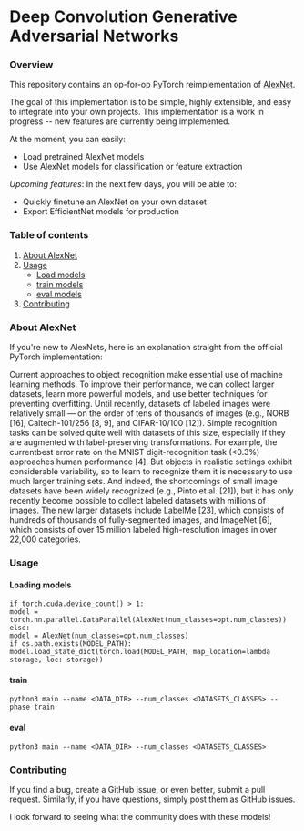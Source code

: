 # Deep Convolution Generative Adversarial Networks

### Overview
This repository contains an op-for-op PyTorch reimplementation of [AlexNet](http://papers.nips.cc/paper/4824-imagenet-classification-with-deep-convolutional-neural-networks.pdf).

The goal of this implementation is to be simple, highly extensible, and easy to integrate into your own projects. This implementation is a work in progress -- new features are currently being implemented.  

At the moment, you can easily:  
 * Load pretrained AlexNet models 
 * Use AlexNet models for classification or feature extraction 

_Upcoming features_: In the next few days, you will be able to:
 * Quickly finetune an AlexNet on your own dataset
 * Export EfficientNet models for production
 
### Table of contents
1. [About AlexNet](#about-alexnet)
2. [Usage](#usage)
    * [Load models](#loading-models)
    * [train models](#train)
    * [eval models](#eval)
3. [Contributing](#contributing) 

### About AlexNet

If you're new to AlexNets, here is an explanation straight from the official PyTorch implementation: 

Current approaches to object recognition make essential use of machine learning methods. To improve their performance, we can collect larger datasets, learn more powerful models, and use better techniques for preventing overfitting. Until recently, datasets of labeled images were relatively
small — on the order of tens of thousands of images (e.g., NORB [16], Caltech-101/256 [8, 9], and
CIFAR-10/100 [12]). Simple recognition tasks can be solved quite well with datasets of this size,
especially if they are augmented with label-preserving transformations. For example, the currentbest error rate on the MNIST digit-recognition task (<0.3%) approaches human performance [4].
But objects in realistic settings exhibit considerable variability, so to learn to recognize them it is
necessary to use much larger training sets. And indeed, the shortcomings of small image datasets
have been widely recognized (e.g., Pinto et al. [21]), but it has only recently become possible to collect labeled datasets with millions of images. The new larger datasets include LabelMe [23], which
consists of hundreds of thousands of fully-segmented images, and ImageNet [6], which consists of
over 15 million labeled high-resolution images in over 22,000 categories. 

### Usage

#### Loading models

```text
if torch.cuda.device_count() > 1:
model = torch.nn.parallel.DataParallel(AlexNet(num_classes=opt.num_classes))
else:
model = AlexNet(num_classes=opt.num_classes)
if os.path.exists(MODEL_PATH):
model.load_state_dict(torch.load(MODEL_PATH, map_location=lambda storage, loc: storage))
```

#### train

```text
python3 main --name <DATA_DIR> --num_classes <DATASETS_CLASSES> --phase train
```

#### eval

```text
python3 main --name <DATA_DIR> --num_classes <DATASETS_CLASSES>
```

### Contributing

If you find a bug, create a GitHub issue, or even better, submit a pull request. Similarly, if you have questions, simply post them as GitHub issues.   

I look forward to seeing what the community does with these models! 